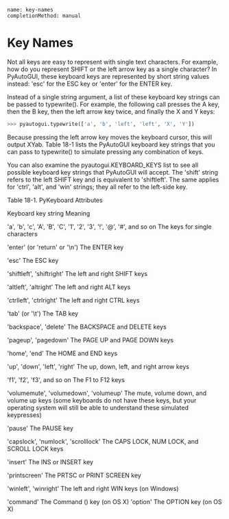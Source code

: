 ```ngMeta
name: key-names
completionMethod: manual
```
# Key Names
Not all keys are easy to represent with single text characters. For example, how do you represent SHIFT or the left arrow key as a single character? In PyAutoGUI, these keyboard keys are represented by short string values instead: 'esc' for the ESC key or 'enter' for the ENTER key.

Instead of a single string argument, a list of these keyboard key strings can be passed to typewrite(). For example, the following call presses the A key, then the B key, then the left arrow key twice, and finally the X and Y keys:

```python
>>> pyautogui.typewrite(['a', 'b', 'left', 'left', 'X', 'Y'])
```
Because pressing the left arrow key moves the keyboard cursor, this will output XYab. Table 18-1 lists the PyAutoGUI keyboard key strings that you can pass to typewrite() to simulate pressing any combination of keys.

You can also examine the pyautogui.KEYBOARD_KEYS list to see all possible keyboard key strings that PyAutoGUI will accept. The 'shift' string refers to the left SHIFT key and is equivalent to 'shiftleft'. The same applies for 'ctrl', 'alt', and 'win' strings; they all refer to the left-side key.

Table 18-1. PyKeyboard Attributes

Keyboard key string 															Meaning

'a', 'b', 'c', 'A', 'B', 'C', '1', '2', '3', '!', '@', '#', and so on     	The keys for single characters

'enter' (or 'return' or '\n') 												The ENTER key

'esc' 																		The ESC key

'shiftleft', 'shiftright'													The left and right SHIFT keys

'altleft', 'altright'														The left and right ALT keys

'ctrlleft', 'ctrlright' 													The left and right CTRL keys

'tab' (or '\t')																The TAB key

'backspace', 'delete' 														The BACKSPACE and DELETE keys

'pageup', 'pagedown' 														The PAGE UP and PAGE DOWN keys

'home', 'end' 																The HOME and END keys

'up', 'down', 'left', 'right' 												The up, down, left, and right arrow keys

'f1', 'f2', 'f3', and so on 												The F1 to F12 keys

'volumemute', 'volumedown', 'volumeup'											The mute, volume down, and volume up keys (some keyboards do not have these keys, but your operating system will still be able to understand these simulated keypresses)

'pause'																		The PAUSE key

'capslock', 'numlock', 'scrolllock'											The CAPS LOCK, NUM LOCK, and SCROLL LOCK keys

'insert' 																	The INS or INSERT key

'printscreen' 																The PRTSC or PRINT SCREEN key

'winleft', 'winright'														The left and right WIN keys (on Windows)

'command' 																	The Command () key (on OS X) 'option' The OPTION key (on OS X)